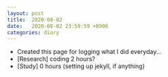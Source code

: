 ```yaml
---
layout: post
title:  2020-08-02
date:   2020-08-02 23:59:59 +0900
categories: diary
---
```


- Created this page for logging what I did everyday...
- [Research] coding 2 hours?
- [Study] 0 hours (setting up jekyll, if anything)